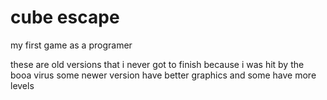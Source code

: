 # cube escape
 my first game as a programer 

these are old versions that i never got to finish because i was hit by the booa virus 
some newer version have better graphics and some have more levels 